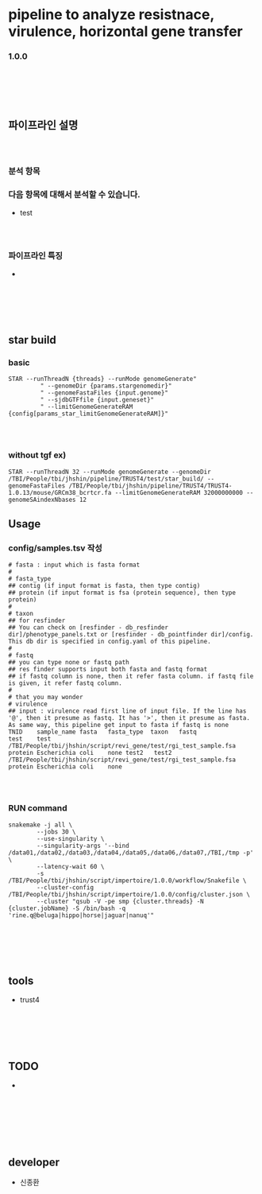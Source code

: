 # pipeline to analyze resistnace, virulence, horizontal gene transfer
### 1.0.0
### <br/><br/><br/>

## 파이프라인 설명
###
### <br/>

### 분석 항목
### 다음 항목에 대해서 분석할 수 있습니다.
- test
### <br/>

### 파이프라인 특징
-
### <br/><br/><br/>

## star build
### basic
```
STAR --runThreadN {threads} --runMode genomeGenerate"
         " --genomeDir {params.stargenomedir}"
         " --genomeFastaFiles {input.genome}"
         " --sjdbGTFfile {input.geneset}"
         " --limitGenomeGenerateRAM {config[params_star_limitGenomeGenerateRAM]}"
```
### <br/>

### without tgf ex)
```
STAR --runThreadN 32 --runMode genomeGenerate --genomeDir /TBI/People/tbi/jhshin/pipeline/TRUST4/test/star_build/ --genomeFastaFiles /TBI/People/tbi/jhshin/pipeline/TRUST4/TRUST4-1.0.13/mouse/GRCm38_bcrtcr.fa --limitGenomeGenerateRAM 32000000000 --genomeSAindexNbases 12
```

## Usage
### config/samples.tsv 작성
```
# fasta : input which is fasta format
#
# fasta_type
## contig (if input format is fasta, then type contig)
## protein (if input format is fsa (protein sequence), then type protein)
#
# taxon
## for resfinder
## You can check on [resfinder - db_resfinder dir]/phenotype_panels.txt or [resfinder - db_pointfinder dir]/config. This db dir is specified in config.yaml of this pipeline.
#
# fastq
## you can type none or fastq path
## res finder supports input both fasta and fastq format
## if fastq column is none, then it refer fasta column. if fastq file is given, it refer fastq column.
#
# that you may wonder
# virulence
## input : virulence read first line of input file. If the line has '@', then it presume as fastq. It has '>', then it presume as fasta. As same way, this pipeline get input to fasta if fastq is none
TNID    sample_name fasta   fasta_type  taxon   fastq
test    test    /TBI/People/tbi/jhshin/script/revi_gene/test/rgi_test_sample.fsa    protein Escherichia coli    none test2   test2   /TBI/People/tbi/jhshin/script/revi_gene/test/rgi_test_sample.fsa    protein Escherichia coli    none
```
### <br/>

### RUN command
```
snakemake -j all \
        --jobs 30 \
        --use-singularity \
        --singularity-args '--bind /data01,/data02,/data03,/data04,/data05,/data06,/data07,/TBI,/tmp -p' \
        --latency-wait 60 \
        -s /TBI/People/tbi/jhshin/script/impertoire/1.0.0/workflow/Snakefile \
        --cluster-config /TBI/People/tbi/jhshin/script/impertoire/1.0.0/config/cluster.json \
        --cluster "qsub -V -pe smp {cluster.threads} -N {cluster.jobName} -S /bin/bash -q 'rine.q@beluga|hippo|horse|jaguar|nanuq'"
```
### <br/><br/><br/>

## tools
- trust4
### <br/><br/><br/>

## TODO
-
## <br/><br/><br/>

## developer
- 신종환



